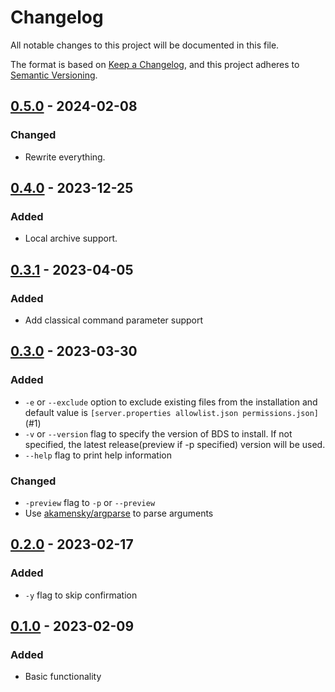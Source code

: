 # Changelog

All notable changes to this project will be documented in this file.

The format is based on [Keep a Changelog](https://keepachangelog.com/en/1.0.0/),
and this project adheres to [Semantic Versioning](https://semver.org/spec/v2.0.0.html).

## [0.5.0] - 2024-02-08

### Changed

- Rewrite everything.

## [0.4.0] - 2023-12-25

### Added

- Local archive support.

## [0.3.1] - 2023-04-05

### Added

- Add classical command parameter support

## [0.3.0] - 2023-03-30

### Added

- `-e` or `--exclude` option to exclude existing files from the installation and default value is `[server.properties allowlist.json permissions.json]` (#1)
- `-v` or `--version` flag to specify the version of BDS to install. If not specified, the latest release(preview if -p specified) version will be used.
- `--help` flag to print help information

### Changed

- `-preview` flag to `-p` or `--preview`
- Use [akamensky/argparse](https://github.com/akamensky/argparse) to parse arguments

## [0.2.0] - 2023-02-17

### Added

- `-y` flag to skip confirmation

## [0.1.0] - 2023-02-09

### Added

- Basic functionality

[0.5.0]: https://github.com/LiteLDev/bdsdown/compare/v0.4.0...v0.5.0
[0.4.0]: https://github.com/LiteLDev/bdsdown/compare/v0.3.1...v0.4.0
[0.3.1]: https://github.com/LiteLDev/bdsdown/compare/v0.3.0...v0.3.1
[0.3.0]: https://github.com/LiteLDev/bdsdown/compare/v0.2.0...v0.3.0
[0.2.0]: https://github.com/LiteLDev/bdsdown/compare/v0.1.0...v0.2.0
[0.1.0]: https://github.com/LiteLDev/bdsdown/releases/tag/v0.1.0
